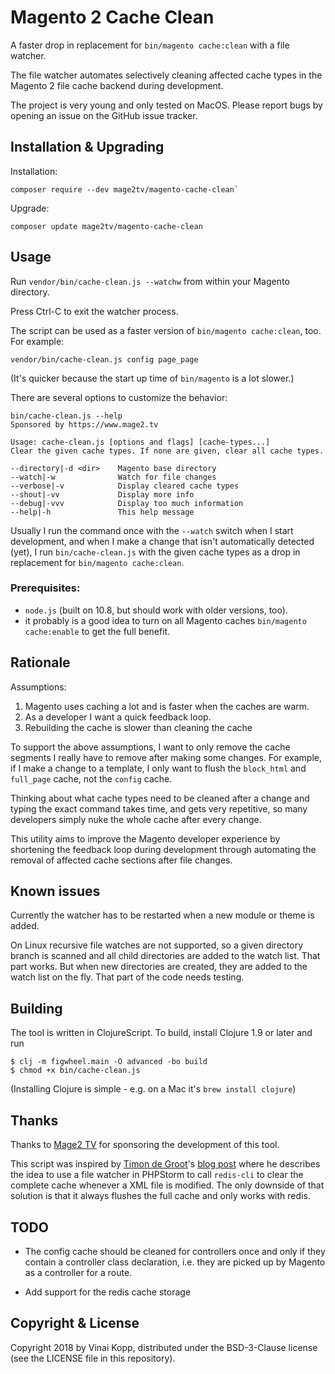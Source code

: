 # Magento 2 Cache Clean

A faster drop in replacement for `bin/magento cache:clean` with a file watcher.

The file watcher automates selectively cleaning affected cache
types in the Magento 2 file cache backend during development.

The project is very young and only tested on MacOS.
Please report bugs by opening an issue on the GitHub issue tracker.


## Installation & Upgrading

Installation:

``` shell
composer require --dev mage2tv/magento-cache-clean`
```


Upgrade:

``` shell
composer update mage2tv/magento-cache-clean
```


## Usage

Run `vendor/bin/cache-clean.js --watchw` from within your Magento directory.

Press Ctrl-C to exit the watcher process.

The script can be used as a faster version of `bin/magento cache:clean`, too.
For example:

``` shell
vendor/bin/cache-clean.js config page_page
```
(It's quicker because the start up time of `bin/magento` is a lot slower.)

There are several options to customize the behavior:

```
bin/cache-clean.js --help
Sponsored by https://www.mage2.tv

Usage: cache-clean.js [options and flags] [cache-types...]
Clear the given cache types. If none are given, clear all cache types.

--directory|-d <dir>    Magento base directory
--watch|-w              Watch for file changes
--verbose|-v            Display cleared cache types
--shout|-vv             Display more info
--debug|-vvv            Display too much information
--help|-h               This help message
```

Usually I run the command once with the `--watch` switch when I start
development, and when I make a change that isn't automatically detected (yet),
I run `bin/cache-clean.js` with the given cache types as a drop in replacement
for `bin/magento cache:clean`.


### Prerequisites:

* `node.js` (built on 10.8, but should work with older versions, too).
* it probably is a good idea to turn on all Magento caches
  `bin/magento cache:enable` to get the full benefit.


## Rationale

Assumptions:

1. Magento uses caching a lot and is faster when the caches are warm.
2. As a developer I want a quick feedback loop.
3. Rebuilding the cache is slower than cleaning the cache

To support the above assumptions, I want to only remove the cache segments I
really have to remove after making some changes.
For example, if I make a change to a template, I only want to flush the
`block_html` and `full_page` cache, not the `config` cache.

Thinking about what cache types need to be cleaned after a change and typing the
exact command takes time, and gets very repetitive, so many developers simply
nuke the whole cache after every change.

This utility aims to improve the Magento developer experience by shortening the
feedback loop during development through automating the removal of affected
cache sections after file changes.


## Known issues

Currently the watcher has to be restarted when a new module or theme is added.

On Linux recursive file watches are not supported, so a given directory branch
is scanned and all child directories are added to the watch list. That part works.
But when new directories are created, they are added to the watch list on the fly.
That part of the code needs testing.


## Building

The tool is written in ClojureScript.
To build, install Clojure 1.9 or later and run

```shell
$ clj -m figwheel.main -O advanced -bo build
$ chmod +x bin/cache-clean.js
```

(Installing Clojure is simple - e.g. on a Mac it's `brew install clojure`)


## Thanks

Thanks to [Mage2 TV](https://www.mage2.tv/) for sponsoring the development of this tool.

This script was inspired by [Timon de Groot](https://twitter.com/TimonGreat)'s
[blog post](https://blog.timpack.org/speed-up-magento-development) where he
describes the idea to use a file watcher in PHPStorm to call `redis-cli` to
clear the complete cache whenever a XML file is modified.
The only downside of that solution is that it always flushes the full cache and
only works with redis.


## TODO

* The config cache should be cleaned for controllers once and only if they contain
a controller class declaration, i.e. they are picked up by Magento as a
controller for a route.

* Add support for the redis cache storage


## Copyright & License

Copyright 2018 by Vinai Kopp, distributed under the BSD-3-Clause license (see
the LICENSE file in this repository).
